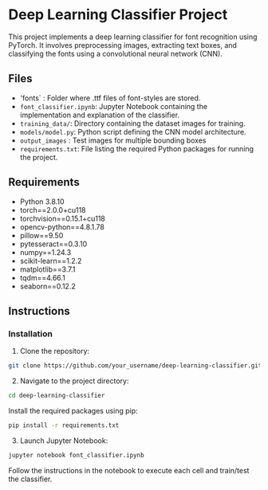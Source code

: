 # Deep Learning Classifier Project

This project implements a deep learning classifier for font recognition using PyTorch. It involves preprocessing images, extracting text boxes, and classifying the fonts using a convolutional neural network (CNN).

## Files
- 'fonts` : Folder where .ttf files of font-styles are stored.
- `font_classifier.ipynb`: Jupyter Notebook containing the implementation and explanation of the classifier.
- `training_data/`: Directory containing the dataset images for training.
- `models/model.py`: Python script defining the CNN model architecture.
-  `output_images` : Test images for multiple bounding boxes
- `requirements.txt`: File listing the required Python packages for running the project.

## Requirements

- Python 3.8.10
- torch==2.0.0+cu118
- torchvision==0.15.1+cu118
- opencv-python==4.8.1.78
- pillow==9.50
- pytesseract==0.3.10
- numpy==1.24.3
- scikit-learn==1.2.2
- matplotlib==3.7.1
- tqdm==4.66.1
- seaborn==0.12.2


## Instructions

### Installation

1. Clone the repository:

```bash
git clone https://github.com/your_username/deep-learning-classifier.git
```
2. Navigate to the project directory:

```bash
cd deep-learning-classifier
```
Install the required packages using pip:

```bash 
pip install -r requirements.txt
```
3. Launch Jupyter Notebook:

```bash
jupyter notebook font_classifier.ipynb
```
Follow the instructions in the notebook to execute each cell and train/test the classifier.

